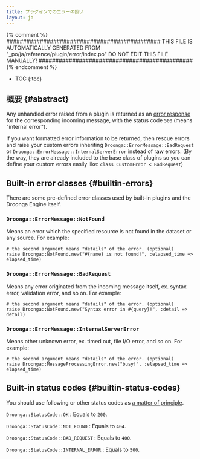 ```yaml
---
title: プラグインでのエラーの扱い
layout: ja
---
```


{% comment %}
##############################################
  THIS FILE IS AUTOMATICALLY GENERATED FROM
  "_po/ja/reference/plugin/error/index.po"
  DO NOT EDIT THIS FILE MANUALLY!
##############################################
{% endcomment %}


* TOC
{:toc}


## 概要 {#abstract}

Any unhandled error raised from a plugin is returned as an [error response][] for the corresponding incoming message, with the status code `500` (means "internal error").

If you want formatted error information to be returned, then rescue errors and raise your custom errors inheriting `Droonga::ErrorMessage::BadRequest` or `Droonga::ErrorMessage::InternalServerError` instead of raw errors.
(By the way, they are already included to the base class of plugins so you can define your custom errors easily like: `class CustomError < BadRequest`)


## Built-in error classes {#builtin-errors}

There are some pre-defined error classes used by built-in plugins and the Droonga Engine itself.

### `Droonga::ErrorMessage::NotFound`

Means an error which the specified resource is not found in the dataset or any source. For example:

    # the second argument means "details" of the error. (optional)
    raise Droonga::NotFound.new("#{name} is not found!", :elapsed_time => elapsed_time)

### `Droonga::ErrorMessage::BadRequest`

Means any error originated from the incoming message itself, ex. syntax error, validation error, and so on. For example:

    # the second argument means "details" of the error. (optional)
    raise Droonga::NotFound.new("Syntax error in #{query}!", :detail => detail)

### `Droonga::ErrorMessage::InternalServerError`

Means other unknown error, ex. timed out, file I/O error, and so on. For example:

    # the second argument means "details" of the error. (optional)
    raise Droonga::MessageProcessingError.new("busy!", :elapsed_time => elapsed_time)


## Built-in status codes {#builtin-status-codes}

You should use following or other status codes as [a matter of principle](../../message/#error-status).

`Droonga::StatusCode::OK`
: Equals to `200`.

`Droonga::StatusCode::NOT_FOUND`
: Equals to `404`.

`Droonga::StatusCode::BAD_REQUEST`
: Equals to `400`.

`Droonga::StatusCode::INTERNAL_ERROR`
: Equals to `500`.


  [error response]: ../../message/#error
